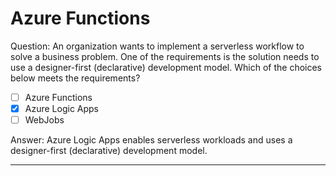# Azure Functions

Question: An organization wants to implement a serverless workflow to solve a business problem. One of the requirements is the solution needs to use a designer-first (declarative) development model. Which of the choices below meets the requirements?

- [ ] Azure Functions
- [x] Azure Logic Apps
- [ ] WebJobs

Answer: Azure Logic Apps enables serverless workloads and uses a designer-first (declarative) development model.

---
